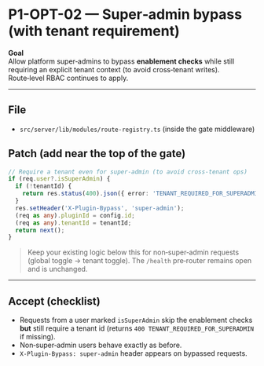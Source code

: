 # P1-OPT-02 — Super‑admin bypass (with tenant requirement)

**Goal**  
Allow platform super‑admins to bypass **enablement checks** while still requiring an explicit tenant context (to avoid cross‑tenant writes). Route‑level RBAC continues to apply.

---

## File
- `src/server/lib/modules/route-registry.ts` (inside the gate middleware)

## Patch (add near the top of the gate)
```ts
// Require a tenant even for super‑admin (to avoid cross‑tenant ops)
if (req.user?.isSuperAdmin) {
  if (!tenantId) {
    return res.status(400).json({ error: 'TENANT_REQUIRED_FOR_SUPERADMIN' });
  }
  res.setHeader('X-Plugin-Bypass', 'super-admin');
  (req as any).pluginId = config.id;
  (req as any).tenantId = tenantId;
  return next();
}
```

> Keep your existing logic below this for non‑super‑admin requests (global toggle → tenant toggle). The `/health` pre‑router remains open and is unchanged.

---

## Accept (checklist)
- Requests from a user marked `isSuperAdmin` skip the enablement checks **but** still require a tenant id (returns `400 TENANT_REQUIRED_FOR_SUPERADMIN` if missing).
- Non‑super‑admin users behave exactly as before.
- `X-Plugin-Bypass: super-admin` header appears on bypassed requests.
